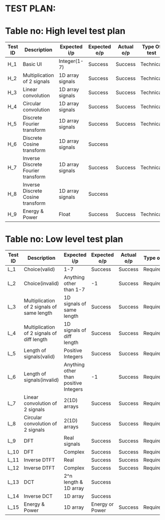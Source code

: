 # TEST PLAN:

# Table no: High level test plan

| **Test ID** | **Description**                                              | **Expected i/p** | **Expected o/p** | **Actual o/p** |**Type Of test**  |  
|-------------|--------------------------------------------------------------|------------|-------------|----------------|------------------| 
| H_1 | Basic UI | Integer(1-7) | Success | Success | Technical |
| H_2 | Multiplication of 2 signals | 1D array signals | Success |   Success | Technical  |
| H_3 | Linear convolution | 1D array signals | Success |  Success  | Technical  |
| H_4 | Circular convolution | 1D array signals | Success | Success | Technical |
| H_5 | Discrete Fourier transform | 1D array signals | Success | Success  | Technical |
| H_6 | Discrete Cosine transform | 1D array signals | Success |    |  |
| H_7 | Inverse Discrete Fourier transform | 1D array signals | Success | Success  | Technical |
| H_8 | Inverse Discrete Cosine transform| 1D array signals | Success |      |  |
| H_9 | Energy & Power | Float | Success |  Success  | Technical |

# Table no: Low level test plan
| **Test ID** | **Description** | **Expected i/p** | **Expected o/p** | **Actual o/p** | **Type of test** |
| ------- | ---------------- | ------------ | ------------ | ------------ | -------------- |
| L_1 | Choice(valid) | 1-7 | Success | Success | Requirement |
| L_2 | Choice(invalid) | Anything other than 1-7 | -1 | Success | Requirement |
| L_3 | Multiplication of 2 signals of same length | 1D signals of same length | Success | Success | Requirement |
| L_4 | Multiplication of 2 signals of diff length | 1D signals of diff length | Success | Success | Requirement |
| L_5 | Length of signals(valid) | Positive Integers | Success | Success | Requirement |
| L_6 | Length of signals(invalid) | Anything other than positive Integers | -1 | Success | Requirement |
| L_7 | Linear convolution of 2 signals | 2(1D) arrays | Success | Success | Requirement |
| L_8 | Circular convolution of 2 signals | 2(1D) arrays | Success | Success | Requirement |
| L_9 | DFT | Real signals | Success | Success | Requirement |
| L_10 | DFT | Complex | Success | Success | Requirement |
| L_11 | Inverse DTFT | Real | Success | Success | Requirement |
| L_12 | Inverse DTFT | Complex | Success | Success | Requirement |
| L_13 | DCT |2^n length & 1D array | Success |  | |
| L_14 | Inverse DCT | 1D array | Success | | |
| L_15 | Energy & Power | 1D array | Energy or Power | Success | Requirement |


